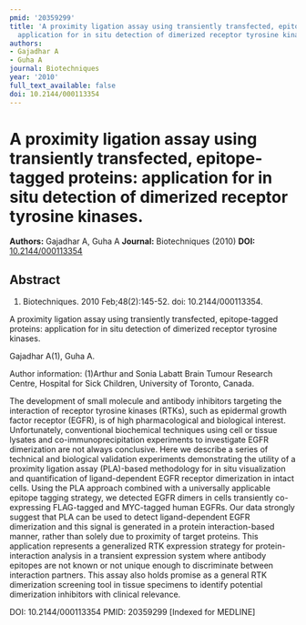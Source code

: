 ```yaml
---
pmid: '20359299'
title: 'A proximity ligation assay using transiently transfected, epitope-tagged proteins:
  application for in situ detection of dimerized receptor tyrosine kinases.'
authors:
- Gajadhar A
- Guha A
journal: Biotechniques
year: '2010'
full_text_available: false
doi: 10.2144/000113354
---
```


# A proximity ligation assay using transiently transfected, epitope-tagged proteins: application for in situ detection of dimerized receptor tyrosine kinases.
**Authors:** Gajadhar A, Guha A
**Journal:** Biotechniques (2010)
**DOI:** [10.2144/000113354](https://doi.org/10.2144/000113354)

## Abstract

1. Biotechniques. 2010 Feb;48(2):145-52. doi: 10.2144/000113354.

A proximity ligation assay using transiently transfected, epitope-tagged 
proteins: application for in situ detection of dimerized receptor tyrosine 
kinases.

Gajadhar A(1), Guha A.

Author information:
(1)Arthur and Sonia Labatt Brain Tumour Research Centre, Hospital for Sick 
Children, University of Toronto, Canada.

The development of small molecule and antibody inhibitors targeting the 
interaction of receptor tyrosine kinases (RTKs), such as epidermal growth factor 
receptor (EGFR), is of high pharmacological and biological interest. 
Unfortunately, conventional biochemical techniques using cell or tissue lysates 
and co-immunoprecipitation experiments to investigate EGFR dimerization are not 
always conclusive. Here we describe a series of technical and biological 
validation experiments demonstrating the utility of a proximity ligation assay 
(PLA)-based methodology for in situ visualization and quantification of 
ligand-dependent EGFR receptor dimerization in intact cells. Using the PLA 
approach combined with a universally applicable epitope tagging strategy, we 
detected EGFR dimers in cells transiently co-expressing FLAG-tagged and 
MYC-tagged human EGFRs. Our data strongly suggest that PLA can be used to detect 
ligand-dependent EGFR dimerization and this signal is generated in a protein 
interaction-based manner, rather than solely due to proximity of target 
proteins. This application represents a generalized RTK expression strategy for 
protein-interaction analysis in a transient expression system where antibody 
epitopes are not known or not unique enough to discriminate between interaction 
partners. This assay also holds promise as a general RTK dimerization screening 
tool in tissue specimens to identify potential dimerization inhibitors with 
clinical relevance.

DOI: 10.2144/000113354
PMID: 20359299 [Indexed for MEDLINE]
